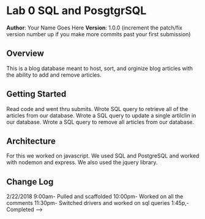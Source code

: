 # Lab 0 SQL and PosgtgrSQL

**Author**: Your Name Goes Here
**Version**: 1.0.0 (increment the patch/fix version number up if you make more commits past your first submission)

## Overview
This is a blog database meant to host, sort, and orginize blog articles with the ability to add and remove articles.  

## Getting Started
Read code and went thru submits. 
Wrote SQL query to retrieve all of the articles from our database.
Wrote a SQL query to update a single artilclin in our database. 
Wrote a SQL query to remove all articles from our database. 

## Architecture
For this we worked on javascript. We used SQL and PostgreSQL and worked with nodemon and express. We also used the jquery library. 

## Change Log
2/22/2018
9:00am- Pulled and scaffolded
10:00pm- Worked on all the comments
11:30pm- Switched drivers and worked on sql queries
1:45p,- Completed 
-->